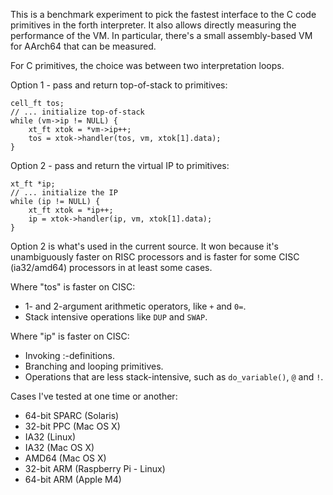 This is a benchmark experiment to pick the fastest interface to the
C code primitives in the forth interpreter.  It also allows directly
measuring the performance of the VM.  In particular, there's a small
assembly-based VM for AArch64 that can be measured.

For C primitives, the choice was between two interpretation loops.

Option 1 - pass and return top-of-stack to primitives:

    cell_ft tos;
    // ... initialize top-of-stack
    while (vm->ip != NULL) {
        xt_ft xtok = *vm->ip++;
        tos = xtok->handler(tos, vm, xtok[1].data);
    }

Option 2 - pass and return the virtual IP to primitives:

    xt_ft *ip;
    // ... initialize the IP
    while (ip != NULL) {
        xt_ft xtok = *ip++;
        ip = xtok->handler(ip, vm, xtok[1].data);
    }

Option 2 is what's used in the current source.  It won because it's
unambiguously faster on RISC processors and is faster for some CISC
(ia32/amd64) processors in at least some cases.

Where "tos" is faster on CISC:
  * 1- and 2-argument arithmetic operators, like `+` and `0=`.
  * Stack intensive operations like `DUP` and `SWAP`.

Where "ip" is faster on CISC:
  * Invoking :-definitions.
  * Branching and looping primitives.
  * Operations that are less stack-intensive, such as `do_variable()`,
    `@` and `!`.

Cases I've tested at one time or another:
  * 64-bit SPARC (Solaris)
  * 32-bit PPC (Mac OS X)
  * IA32 (Linux)
  * IA32 (Mac OS X)
  * AMD64 (Mac OS X)
  * 32-bit ARM (Raspberry Pi - Linux)
  * 64-bit ARM (Apple M4)
